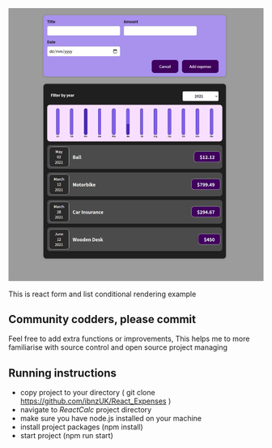 ![Screenshot](public/screenshot.png)

This is react form and list conditional rendering example

## Community codders, please commit 

Feel free to add extra functions or improvements, This helps me to more familiarise with source control and open source project managing




## Running instructions

* copy project to your directory ( git clone https://github.com/ibnzUK/React_Expenses )
* navigate to _ReactCalc_ project directory
* make sure you have node.js installed on your machine
* install project packages (npm install)
* start project (npm run start)